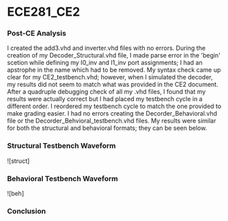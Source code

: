 ECE281_CE2
===========
### Post-CE Analysis
I created the add3.vhd and inverter.vhd files with no errors. During the creation of my Decoder_Structural.vhd file,
I made parse error in the 'begin' scetion while defining my I0_inv and I1_inv port assignments; I had an apstrophe in
the name which had to be removed. My syntax check came up clear for my CE2_testbench.vhd; however, when I simulated the 
decoder, my results did not seem to match what was provided in the CE2 document. After a quadruple debugging check
of all my .vhd files, I found that my results were actually correct but I had placed my testbench cycle in a different
order. I reordered my testbench cycle to match the one provided to make grading easier. I had no errors creating the
Decorder_Behavioral.vhd file or the Decorder_Behvioral_testbench.vhd files. My results were similar for both the 
structural and behavioral formats; they can be seen below. 


### Structural Testbench Waveform
![struct] 


### Behavioral Testbench Waveform
![beh] 


### Conclusion
